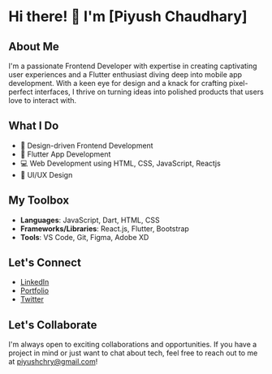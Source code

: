 # Hi there! 👋 I'm [Piyush Chaudhary]

## About Me
I'm a passionate Frontend Developer with expertise in creating captivating user experiences and a Flutter enthusiast diving deep into mobile app development. With a keen eye for design and a knack for crafting pixel-perfect interfaces, I thrive on turning ideas into polished products that users love to interact with.

## What I Do
- 🌟 Design-driven Frontend Development
- 📱 Flutter App Development
- 💻 Web Development using HTML, CSS, JavaScript, Reactjs
- 🚀 UI/UX Design

## My Toolbox
- **Languages**: JavaScript, Dart, HTML, CSS
- **Frameworks/Libraries**: React.js, Flutter, Bootstrap
- **Tools**: VS Code, Git, Figma, Adobe XD


## Let's Connect
- [LinkedIn](https://www.linkedin.com/in/piyush-chaudhary-118b09203/)
- [Portfolio](https://piyushchry.github.io/My-Portfolio/)
- [Twitter](https://twitter.com/piyushchry)

## Let's Collaborate
I'm always open to exciting collaborations and opportunities. If you have a project in mind or just want to chat about tech, feel free to reach out to me at [piyushchry@gmail.com](mailto:piyushchry@gmail.com)!
